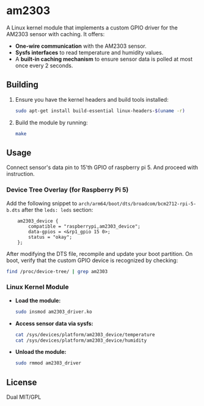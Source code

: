 # am2303

A Linux kernel module that implements a custom GPIO driver for the AM2303 sensor with caching. It offers:

- **One-wire communication** with the AM2303 sensor.
- **Sysfs interfaces** to read temperature and humidity values.
- A **built-in caching mechanism** to ensure sensor data is polled at most once every 2 seconds.

## Building

1. Ensure you have the kernel headers and build tools installed:
   ```bash
   sudo apt-get install build-essential linux-headers-$(uname -r)
   ```
2. Build the module by running:
   ```bash
   make
   ```

## Usage

Connect sensor's data pin to 15'th GPIO of raspberry pi 5. And proceed with instruction.

### Device Tree Overlay (for Raspberry Pi 5)

Add the following snippet to `arch/arm64/boot/dts/broadcom/bcm2712-rpi-5-b.dts` after the `leds: leds` section:

```dts
    am2303_device {
        compatible = "raspberrypi,am2303_device";
        data-gpios = <&rp1_gpio 15 0>;
        status = "okay";
    };
```

After modifying the DTS file, recompile and update your boot partition. On boot, verify that the custom GPIO device is recognized by checking:

```bash
find /proc/device-tree/ | grep am2303
```

### Linux Kernel Module

- **Load the module:**
  ```bash
  sudo insmod am2303_driver.ko
  ```
  
- **Access sensor data via sysfs:**
  ```bash
  cat /sys/devices/platform/am2303_device/temperature
  cat /sys/devices/platform/am2303_device/humidity
  ```
  
- **Unload the module:**
  ```bash
  sudo rmmod am2303_driver
  ```

## License

Dual MIT/GPL
